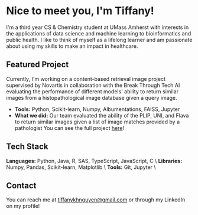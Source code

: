 # Nice to meet you, I'm Tiffany!

<!--
**p1nkuu/p1nkuu** is a ✨ _special_ ✨ repository because its `README.md` (this file) appears on your GitHub profile.

Here are some ideas to get you started:

- 🔭 I’m currently working on ...
- 🌱 I’m currently learning ...
- 👯 I’m looking to collaborate on ...
- 🤔 I’m looking for help with ...
- 💬 Ask me about ...
- 📫 How to reach me: ...
- 😄 Pronouns: ...
- ⚡ Fun fact: ...
-->

I'm a third year CS & Chemistry student at UMass Amherst with interests in the applications of data science and machine learning to bioinformatics and public health. I like to think of myself as a lifelong learner and am passionate about using my skills to make an impact in healthcare.

## Featured Project
Currently, I'm working on a content-based retrieval image project supervised by Novartis in collaboration with the Break Through Tech AI evaluating the performance of different models' ability to return similar images from a histopathological image database given a query image. 
- **Tools:** Python, Scikit-learn, Numpy, Albumentations, FAISS, Jupyter
- **What we did:** Our team evaluated the ability of the PLIP, UNI, and Flava to return similar images given a list of image matches provided by a pathologist
You can see the full project [here](https://github.com/p1nkuu/CBIR-Image)!

## Tech Stack
**Languages:** Python, Java, R, SAS, TypeScript, JavaScript, C \\
**Libraries:** Numpy, Pandas, Scikit-learn, Matplotlib \\
**Tools:** Git, Jupyter \\

## Contact
You can reach me at tiffanykhnguyen@gmail.com or through my LinkedIn on my profile!

